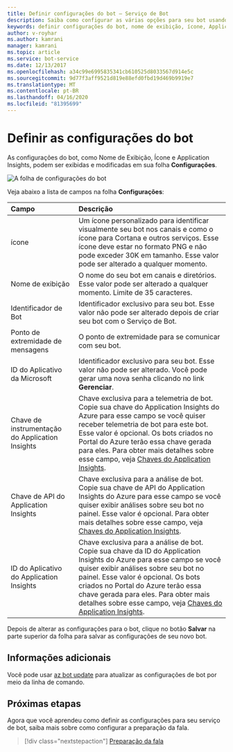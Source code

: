 ```yaml
---
title: Definir configurações do bot – Serviço de Bot
description: Saiba como configurar as várias opções para seu bot usando o Portal do Azure.
keywords: definir configurações do bot, nome de exibição, ícone, Application Insights, folha de configurações
author: v-royhar
ms.author: kamrani
manager: kamrani
ms.topic: article
ms.service: bot-service
ms.date: 12/13/2017
ms.openlocfilehash: a34c99e6995835341cb610525d8033567d914e5c
ms.sourcegitcommit: 9d77f3aff9521d819e88efd0fbd19d469b9919e7
ms.translationtype: MT
ms.contentlocale: pt-BR
ms.lasthandoff: 04/16/2020
ms.locfileid: "81395699"
---
```

# <a name="configure-bot-settings"></a>Definir as configurações do bot

As configurações do bot, como Nome de Exibição, Ícone e Application Insights, podem ser exibidas e modificadas em sua folha **Configurações**.

![A folha de configurações do bot](~/media/bot-service-portal-configure-settings/bot-settings-blade.png)

Veja abaixo a lista de campos na folha **Configurações**:

| Campo | Descrição |
| :---  | :---        |
| ícone | Um ícone personalizado para identificar visualmente seu bot nos canais e como o ícone para Cortana e outros serviços. Esse ícone deve estar no formato PNG e não pode exceder 30K em tamanho. Esse valor pode ser alterado a qualquer momento. |
| Nome de exibição | O nome do seu bot em canais e diretórios. Esse valor pode ser alterado a qualquer momento. Limite de 35 caracteres. |
| Identificador de Bot | Identificador exclusivo para seu bot. Esse valor não pode ser alterado depois de criar seu bot com o Serviço de Bot. |
| Ponto de extremidade de mensagens | O ponto de extremidade para se comunicar com seu bot. |
| ID do Aplicativo da Microsoft | Identificador exclusivo para seu bot. Esse valor não pode ser alterado. Você pode gerar uma nova senha clicando no link **Gerenciar**. |
| Chave de instrumentação do Application Insights | Chave exclusiva para a telemetria de bot. Copie sua chave do Application Insights do Azure para esse campo se você quiser receber telemetria de bot para este bot. Esse valor é opcional. Os bots criados no Portal do Azure terão essa chave gerada para eles. Para obter mais detalhes sobre esse campo, veja [Chaves do Application Insights](~/bot-service-resources-app-insights-keys.md). |
| Chave de API do Application Insights | Chave exclusiva para a análise de bot. Copie sua chave de API do Application Insights do Azure para esse campo se você quiser exibir análises sobre seu bot no painel. Esse valor é opcional. Para obter mais detalhes sobre esse campo, veja [Chaves do Application Insights](~/bot-service-resources-app-insights-keys.md). |
| ID do Aplicativo do Application Insights | Chave exclusiva para a análise de bot. Copie sua chave da ID do Application Insights do Azure para esse campo se você quiser exibir análises sobre seu bot no painel. Esse valor é opcional. Os bots criados no Portal do Azure terão essa chave gerada para eles. Para obter mais detalhes sobre esse campo, veja [Chaves do Application Insights](~/bot-service-resources-app-insights-keys.md). |

Depois de alterar as configurações para o bot, clique no botão **Salvar** na parte superior da folha para salvar as configurações de seu novo bot.

## <a name="additional-information"></a>Informações adicionais

Você pode usar [az bot update](https://docs.microsoft.com/cli/azure/bot?view=azure-cli-latest#az-bot-update) para atualizar as configurações de bot por meio da linha de comando.

## <a name="next-steps"></a>Próximas etapas

Agora que você aprendeu como definir as configurações para seu serviço de bot, saiba mais sobre como configurar a preparação da fala.
> [!div class="nextstepaction"]
> [Preparação da fala](bot-service-manage-speech-priming.md)
